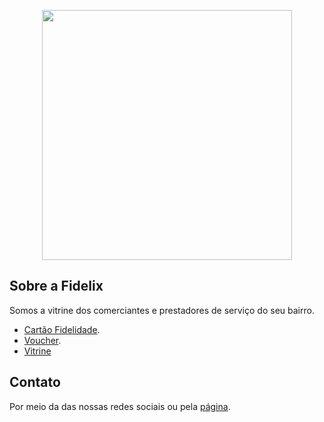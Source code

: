 <p align="center"><img src="https://https://fidelix.com.br/images/logo-dark2.png" width="400"></p>

## Sobre a Fidelix

Somos a  vitrine dos comerciantes e prestadores de serviço do seu bairro.

- [Cartão Fidelidade](https://app.fidelix.com.br).
- [Voucher](https://voucher.fidelix.com.br).
- [Vitrine](https://vitrine.fidelix.com.br)

## Contato

Por meio da das nossas redes sociais ou pela [página](https://fidelix.com.br/contato).
